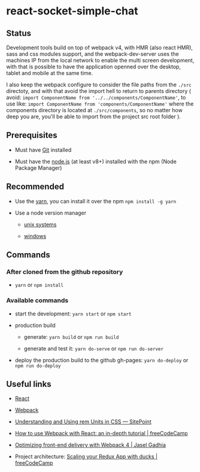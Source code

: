 # react-socket-simple-chat

<!-- A simple chat application that uses react.js, redux and socket.io. -->


## Status

Development tools build on top of webpack v4, with HMR (also react HMR), sass and css modules support, and the webpack-dev-server uses the machines IP from the local network to enable the multi screen development, with that is possible to have the application openned over the desktop, tablet and mobile at the same time.

I also keep the webpack configure to consider the file paths from the `./src` directoty, and with that avoid the import hell to return to parents directory ( avoid: `import ComponentName from '../../components/ComponentName'`, to use like: `import ComponentName from 'components/ComponentName'` where the components directory is located at `./src/components`, so no matter how deep you are, you'll be able to import from the project src root folder ).

## Prerequisites

* Must have [Git](https://git-scm.com/) installed

* Must have the [node.js](https://nodejs.org/en/) (at least v8+) installed with the npm (Node Package Manager)


## Recommended

* Use the [yarn](https://yarnpkg.com/), you can install it over the npm `npm install -g yarn`

* Use a node version manager

  * [unix systems](https://github.com/creationix/nvm)

  * [windows](https://github.com/coreybutler/nvm-windows)


## Commands

### After cloned from the github repository

* `yarn` or `npm install`


### Available commands

* start the development: `yarn start` or `npm start`

* production build

  * generate: `yarn build` or `npm run build`

  * generate and test it: `yarn do-serve` or `npm run do-server`

* deploy the production build to the github gh-pages: `yarn do-deploy` or `npm run do-deploy`


## Useful links

* [React](https://reactjs.org/)

* [Webpack](https://webpack.js.org/)

* [Understanding and Using rem Units in CSS — SitePoint](https://www.sitepoint.com/understanding-and-using-rem-units-in-css/)

* [How to use Webpack with React: an in-depth tutorial | freeCodeCamp](https://medium.freecodecamp.org/learn-webpack-for-react-a36d4cac5060)

* [Optimizing front-end delivery with Webpack 4 | Jasel Gadhia](https://jes.al/2018/04/optimizing-front-end-delivery-with-Webpack-4/)

* Project architecture: [Scaling your Redux App with ducks | freeCodeCamp](https://medium.freecodecamp.org/scaling-your-redux-app-with-ducks-6115955638be)
